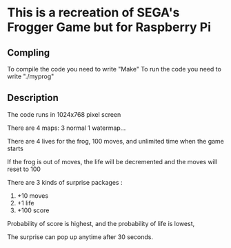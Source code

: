 # This is a recreation of SEGA's Frogger Game but for Raspberry Pi

## Compling
To compile the code you need to write "Make"
To run the code you need to write "./myprog"

## Description
The code runs in 1024x768 pixel screen 

There are 4 maps: 3 normal 1 watermap...

There are 4 lives for the frog, 100 moves, and unlimited time when the game starts

If the frog is out of moves, the life will be decremented and the moves will reset to 100

There are 3 kinds of surprise packages : 
1. +10 moves
2. +1 life
3. +100 score

Probability of score is highest, and the probability of life is lowest, 

The surprise can pop up anytime after 30 seconds.
